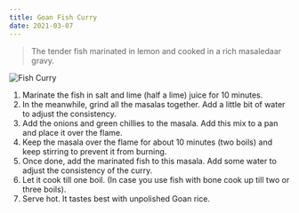 ```yaml
---
title: Goan Fish Curry
date: 2021-03-07
---
```


> The tender fish marinated in lemon and cooked in a rich masaledaar gravy.

![Fish Curry](https://mareenasrecipecollections.com/wp-content/uploads/2014/11/goan-fish-curry-recipe-16312-dish.1024x1024.jpg)

1. Marinate the fish in salt and lime (half a lime) juice for 10 minutes.
2. In the meanwhile, grind all the masalas together. Add a little bit of water to adjust the consistency.
3. Add the onions and green chillies to the masala. Add this mix to a pan and place it over the flame.
4. Keep the masala over the flame for about 10 minutes (two boils) and keep stirring to prevent it from burning.
5. Once done, add the marinated fish to this masala. Add some water to adjust the consistency of the curry.
6. Let it cook till one boil. (In case you use fish with bone cook up till two or three boils).
7. Serve hot. It tastes best with unpolished Goan rice.
